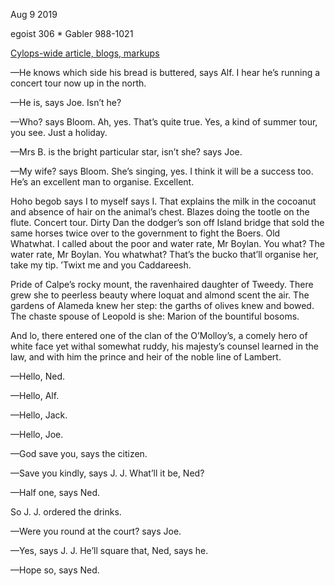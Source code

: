 Aug 9 2019

egoist 306 * Gabler 988-1021

[Cylops-wide article, blogs, markups](https://github.com/upup1904/ulysses_splits/blob/master/cyclops/episode_bookmarks.md)


—He knows which side his bread is buttered, says Alf. I hear he’s running a concert tour now up in the north.

—He is, says Joe. Isn’t he?

—Who? says Bloom. Ah, yes. That’s quite true. Yes, a kind of summer tour, you see. Just a holiday.

—Mrs B. is the bright particular star, isn’t she? says Joe.

—My wife? says Bloom. She’s singing, yes. I think it will be a success too. He’s an excellent man to organise. Excellent.

Hoho begob says I to myself says I. That explains the milk in the cocoanut and absence of hair on the animal’s chest. Blazes doing the tootle on the flute. Concert tour. Dirty Dan the dodger’s son off Island bridge that sold the same horses twice over to the government to fight the Boers. Old Whatwhat. I called about the poor and water rate, Mr Boylan. You what? The water rate, Mr Boylan. You whatwhat? That’s the bucko that’ll organise her, take my tip. ’Twixt me and you Caddareesh.

Pride of Calpe’s rocky mount, the ravenhaired daughter of Tweedy. There grew she to peerless beauty where loquat and almond scent the air. The gardens of Alameda knew her step: the garths of olives knew and bowed. The chaste spouse of Leopold is she: Marion of the bountiful bosoms.

And lo, there entered one of the clan of the O’Molloy’s, a comely hero of white face yet withal somewhat ruddy, his majesty’s counsel learned in the law, and with him the prince and heir of the noble line of Lambert.

—Hello, Ned.

—Hello, Alf.

—Hello, Jack.

—Hello, Joe.

—God save you, says the citizen.

—Save you kindly, says J. J. What’ll it be, Ned?

—Half one, says Ned.

So J. J. ordered the drinks.

—Were you round at the court? says Joe.

—Yes, says J. J. He’ll square that, Ned, says he.

—Hope so, says Ned.

